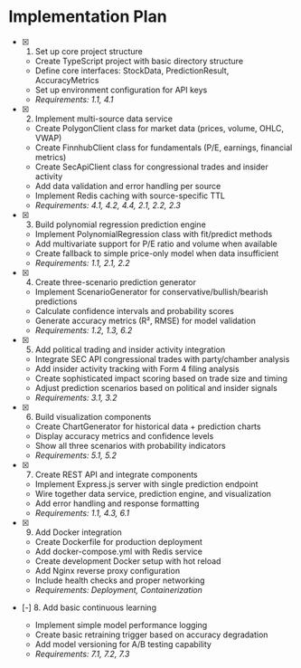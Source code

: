 # Implementation Plan

- [x] 1. Set up core project structure

  - Create TypeScript project with basic directory structure
  - Define core interfaces: StockData, PredictionResult, AccuracyMetrics
  - Set up environment configuration for API keys
  - _Requirements: 1.1, 4.1_

- [x] 2. Implement multi-source data service

  - Create PolygonClient class for market data (prices, volume, OHLC, VWAP)
  - Create FinnhubClient class for fundamentals (P/E, earnings, financial metrics)
  - Create SecApiClient class for congressional trades and insider activity
  - Add data validation and error handling per source
  - Implement Redis caching with source-specific TTL
  - _Requirements: 4.1, 4.2, 4.4, 2.1, 2.2, 2.3_

- [x] 3. Build polynomial regression prediction engine

  - Implement PolynomialRegression class with fit/predict methods
  - Add multivariate support for P/E ratio and volume when available
  - Create fallback to simple price-only model when data insufficient
  - _Requirements: 1.1, 2.1, 2.2_

- [x] 4. Create three-scenario prediction generator

  - Implement ScenarioGenerator for conservative/bullish/bearish predictions
  - Calculate confidence intervals and probability scores
  - Generate accuracy metrics (R², RMSE) for model validation
  - _Requirements: 1.2, 1.3, 6.2_

- [x] 5. Add political trading and insider activity integration

  - Integrate SEC API congressional trades with party/chamber analysis
  - Add insider activity tracking with Form 4 filing analysis
  - Create sophisticated impact scoring based on trade size and timing
  - Adjust prediction scenarios based on political and insider signals
  - _Requirements: 3.1, 3.2_

- [x] 6. Build visualization components

  - Create ChartGenerator for historical data + prediction charts
  - Display accuracy metrics and confidence levels
  - Show all three scenarios with probability indicators
  - _Requirements: 5.1, 5.2_

- [x] 7. Create REST API and integrate components

  - Implement Express.js server with single prediction endpoint
  - Wire together data service, prediction engine, and visualization
  - Add error handling and response formatting
  - _Requirements: 1.1, 4.3, 6.1_

- [x] 9. Add Docker integration

  - Create Dockerfile for production deployment
  - Add docker-compose.yml with Redis service
  - Create development Docker setup with hot reload
  - Add Nginx reverse proxy configuration
  - Include health checks and proper networking
  - _Requirements: Deployment, Containerization_

- [-] 8. Add basic continuous learning


  - Implement simple model performance logging
  - Create basic retraining trigger based on accuracy degradation
  - Add model versioning for A/B testing capability
  - _Requirements: 7.1, 7.2, 7.3_
